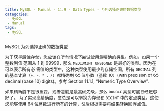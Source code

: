 ```yaml
---
title: MySQL - Manual - 11.9 - Data Types - 为列选择正确的数据类型
categories: 
 - MySQL
 - Manual
tags: 
 - MySQL
---
```


MySQL 为列选择正确的数据类型

<!--more-->

为了获得最佳存储，您应该在所有情况下尝试使用最精确的类型。例如，如果一个整数列值
范围从 1 到 99999，那么 `MEDIUMINT UNSIGNED` 是最好的类型。因为在可以表示所有必
需值的类型中，这种类型使用最少的存储空间。所有 `DECIMAL` 列的基本计算（`+，-，*
，/`）都精确到 65 位小数（基数 10）(with precision of 65 decimal (base 10)
digits)。参考 Section 11.1.1, “Numeric Type Overview”.

如果精确度不是很重要，或者速度是最高优先级，那么 `DOUBLE` 类型可能已经足够好了。
为了实现高精确度，您总是可以转换为存储在 `BIGINT` 中的定点类型。这使您能够使用
64 位整数进行所有的计算，然后根据需要将结果转换回浮点值。
